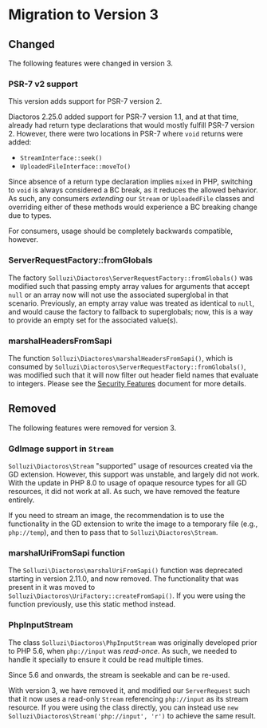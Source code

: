 # Migration to Version 3

## Changed

The following features were changed in version 3.

### PSR-7 v2 support

This version adds support for PSR-7 version 2.

Diactoros 2.25.0 added support for PSR-7 version 1.1, and at that time, already had return type declarations that would mostly fulfill PSR-7 version 2.
However, there were two locations in PSR-7 where `void` returns were added:

- `StreamInterface::seek()`
- `UploadedFileInterface::moveTo()`

Since absence of a return type declaration implies `mixed` in PHP, switching to `void` is always considered a BC break, as it reduces the allowed behavior.
As such, any consumers _extending_ our `Stream` or `UploadedFile` classes and overriding either of these methods would experience a BC breaking change due to types.

For consumers, usage should be completely backwards compatible, however.

### ServerRequestFactory::fromGlobals

The factory `Solluzi\Diactoros\ServerRequestFactory::fromGlobals()` was modified such that passing empty array values for arguments that accept `null` or an array now will not use the associated superglobal in that scenario.
Previously, an empty array value was treated as identical to `null`, and would cause the factory to fallback to superglobals; now, this is a way to provide an empty set for the associated value(s).

### marshalHeadersFromSapi

The function `Solluzi\Diactoros\marshalHeadersFromSapi()`, which is consumed by `Solluzi\Diactoros\ServerRequestFactory::fromGlobals()`, was modified such that it will now filter out header field names that evaluate to integers.
Please see the [Security Features](security.md) document for more details.

## Removed

The following features were removed for version 3.

### GdImage support in `Stream`

`Solluzi\Diactoros\Stream` "supported" usage of resources created via the GD extension.
However, this support was unstable, and largely did not work.
With the update in PHP 8.0 to usage of opaque resource types for all GD resources, it did not work at all.
As such, we have removed the feature entirely.

If you need to stream an image, the recommendation is to use the functionality in the GD extension to write the image to a temporary file (e.g., `php://temp`), and then to pass that to `Solluzi\Diactoros\Stream`.

### marshalUriFromSapi function

The `Solluzi\Diactoros\marshalUriFromSapi()` function was deprecated starting in version 2.11.0, and now removed.
The functionality that was present in it was moved to `Solluzi\Diactoros\UriFactory::createFromSapi()`.
If you were using the function previously, use this static method instead.

### PhpInputStream

The class `Solluzi\Diactoros\PhpInputStream` was originally developed prior to PHP 5.6, when `php://input` was _read-once_.
As such, we needed to handle it specially to ensure it could be read multiple times.

Since 5.6 and onwards, the stream is seekable and can be re-used.

With version 3, we have removed it, and modified our `ServerRequest` such that it now uses a read-only `Stream` referencing `php://input` as its stream resource.
If you were using the class directly, you can instead use `new Solluzi\Diactoros\Stream('php://input', 'r')` to achieve the same result.
